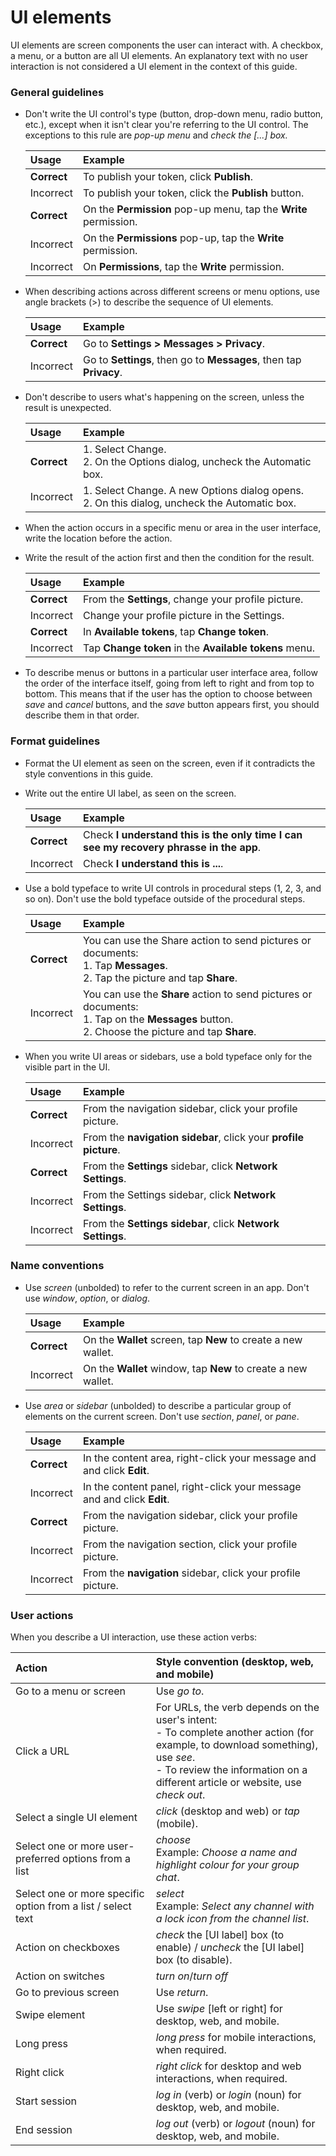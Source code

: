 # UI elements

UI elements are screen components the user can interact with. A checkbox, a menu, or a button are all UI elements. An explanatory text with no user interaction is not considered a UI element in the context of this guide.

### General guidelines

- Don't write the UI control's type (button, drop-down menu, radio button, etc.), except when it isn't clear you're referring to the UI control. The exceptions to this rule are *pop-up menu* and *check the [...] box.*

    | Usage       | Example                                                          |
    |:------------|:-----------------------------------------------------------------|
    | **Correct** | To publish your token, click **Publish**.                        |
    | Incorrect   | To publish your token, click the **Publish** button.             |
    | **Correct** | On the **Permission** pop-up menu, tap the **Write** permission. |
    | Incorrect   | On the **Permissions** pop-up, tap the **Write** permission.     |
    | Incorrect   | On **Permissions**, tap the **Write** permission.                |

- When describing actions across different screens or menu options, use angle brackets (>) to describe the sequence of UI elements.

    | Usage       | Example                                                            |
    |:------------|:-------------------------------------------------------------------|
    | **Correct** | Go to **Settings > Messages > Privacy**.                           |
    | Incorrect   | Go to **Settings**, then go to **Messages**, then tap **Privacy**. |

- Don't describe to users what's happening on the screen, unless the result is unexpected.

    | Usage       | Example                                                                                        |
    |:------------|:-----------------------------------------------------------------------------------------------|
    | **Correct** | 1. Select Change.</br>2. On the Options dialog, uncheck the Automatic box.                      |
    | Incorrect   | 1. Select Change. A new Options dialog opens.</br>2. On this dialog, uncheck the Automatic box. |

- When the action occurs in a specific menu or area in the user interface, write the location before the action.

- Write the result of the action first and then the condition for the result.

    | Usage      | Example                                             |
    |:-----------|:----------------------------------------------------|
    | **Correct**   | From the **Settings**, change your profile picture.      |
    | Incorrect     | Change your profile picture in the Settings.             |
    | **Correct**   | In **Available tokens**, tap **Change token**.           |
    | Incorrect     | Tap **Change token** in the **Available tokens** menu.   |

- To describe menus or buttons in a particular user interface area, follow the order of the interface itself, going from left to right and from top to bottom. This means that if the user has the option to choose between *save* and *cancel* buttons, and the *save* button appears first, you should describe them in that order.

### Format guidelines

- Format the UI element as seen on the screen, even if it contradicts the style conventions in this guide.
- Write out the entire UI label, as seen on the screen.

    | Usage       | Example                                                                                |
    |:------------|:---------------------------------------------------------------------------------------|
    | **Correct** | Check **I understand this is the only time I can see my recovery phrasse in the app**. |
    | Incorrect   | Check **I understand this is ...**.                                                    |

- Use a bold typeface to write UI controls in procedural steps (1, 2, 3, and so on). Don't use the bold typeface outside of the procedural steps.

    | Usage | Example |
    |:---|:---|
    | **Correct** | You can use the Share action to send pictures or documents:</br>1. Tap **Messages**.</br>2. Tap the picture and tap **Share**. |
    | Incorrect | You can use the **Share** action to send pictures or documents:</br>1. Tap on the **Messages** button.</br>2. Choose the picture and tap **Share**. |

- When you write UI areas or sidebars, use a bold typeface only for the visible part in the UI.

    | **Usage**   | **Example**                                                      |
    |:------------|:-----------------------------------------------------------------|
    | **Correct** | From the navigation sidebar, click your profile picture.         |
    | Incorrect   | From the **navigation sidebar**, click your **profile picture**. |
    | **Correct** | From the **Settings** sidebar, click **Network Settings**.       |
    | Incorrect   | From the Settings sidebar, click **Network Settings**.           |
    | Incorrect   | From the **Settings sidebar**, click **Network Settings**.       |

### Name conventions

- Use *screen* (unbolded) to refer to the current screen in an app. Don't use *window*, *option*, or *dialog*.

    | Usage       | Example                                                       |
    |:------------|:--------------------------------------------------------------|
    | **Correct** | On the **Wallet** screen, tap **New** to create a new wallet. |
    | Incorrect   | On the **Wallet** window, tap **New** to create a new wallet. |

- Use *area* or *sidebar* (unbolded) to describe a particular group of elements on the current screen. Don't use *section*, *panel*, or *pane*.

    | Usage       | Example                                                                |
    |:------------|:-----------------------------------------------------------------------|
    | **Correct** | In the content area, right-click your message and and click **Edit**.  |
    | Incorrect   | In the content panel, right-click your message and and click **Edit**. |
    | **Correct** | From the navigation sidebar, click your profile picture.               |
    | Incorrect   | From the navigation section, click your profile picture.               |
    | Incorrect   | From the **navigation** sidebar, click your profile picture.           |

### User actions

When you describe a UI interaction, use these action verbs:

| Action | Style convention (desktop, web, and mobile) |
|:---|:---|
| Go to a menu or screen | Use *go to*. |
| Click a URL | For URLs, the verb depends on the user's intent:</br>- To complete another action (for example, to download something), use *see*.</br>- To review the information on a different article or website, use *check out*. |
| Select a single UI element | *click* (desktop and web) or *tap* (mobile). |
| Select one or more user-preferred options from a list | *choose* </br>Example: *Choose a name and highlight colour for your group chat*. |
| Select one or more specific option from a list / select text | *select* </br>Example: *Select any channel with a lock icon from the channel list*. |
| Action on checkboxes | *check* the [UI label] box (to enable) / *uncheck* the [UI label] box (to disable). |
| Action on switches | *turn on*/*turn off* |
| Go to previous screen | Use *return*. |
| Swipe element | Use *swipe* [left or right] for desktop, web, and mobile. |
| Long press | *long press* for mobile interactions, when required. |
| Right click | *right click* for desktop and web interactions, when required. |
| Start session | *log in* (verb) or *login* (noun) for desktop, web, and mobile. |
| End session | *log out* (verb) or *logout* (noun) for desktop, web, and mobile. |

